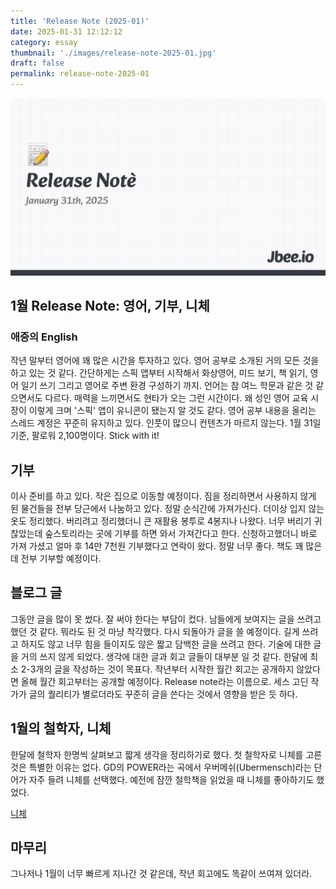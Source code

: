 ```yaml
---
title: 'Release Note (2025-01)'
date: 2025-01-31 12:12:12
category: essay
thumbnail: './images/release-note-2025-01.jpg'
draft: false
permalink: release-note-2025-01
---
```


![](./images/release-note-2025-01.jpg)

## 1월 Release Note: 영어, 기부, 니체

### 애증의 English
작년 말부터 영어에 꽤 많은 시간을 투자하고 있다. 영어 공부로 소개된 거의 모든 것을 하고 있는 것 같다. 간단하게는 스픽 앱부터 시작해서 화상영어, 미드 보기, 책 읽기, 영어 일기 쓰기 그리고 영어로 주변 환경 구성하기 까지. 언어는 참 여느 학문과 같은 것 같으면서도 다르다. 매력을 느끼면서도 현타가 오는 그런 시간이다. 왜 성인 영어 교육 시장이 이렇게 크며 '스픽' 앱이 유니콘이 됐는지 알 것도 같다. 영어 공부 내용을 올리는 스레드 계정은 꾸준히 유지하고 있다. 인풋이 많으니 컨텐츠가 마르지 않는다. 1월 31일 기준, 팔로워 2,100명이다. Stick with it!

## 기부
이사 준비를 하고 있다. 작은 집으로 이동할 예정이다. 짐을 정리하면서 사용하지 않게 된 물건들을 전부 당근에서 나눔하고 있다. 정말 순식간에 가져가신다. 더이상 입지 않는 옷도 정리했다. 버리려고 정리했더니 큰 재활용 봉투로 4봉지나 나왔다. 너무 버리기 귀찮았는데 숲스토리라는 곳에 기부를 하면 와서 가져간다고 한다. 신청하고했더니 바로 가져 가셨고 얼마 후 14만 7천원 기부했다고 연락이 왔다. 정말 너무 좋다. 책도 꽤 많은데 전부 기부할 예정이다.

## 블로그 글
그동안 글을 많이 못 썼다. 잘 써야 한다는 부담이 컸다. 남들에게 보여지는 글을 쓰려고 했던 것 같다. 뭐라도 된 것 마냥 착각했다. 다시 되돌아가 글을 쓸 예정이다. 길게 쓰려고 하지도 않고 너무 힘을 들이지도 않은 짧고 담백한 글을 쓰려고 한다. 기술에 대한 글을 거의 쓰지 않게 되었다. 생각에 대한 글과 회고 글들이 대부분 일 것 같다. 한달에 최소 2-3개의 글을 작성하는 것이 목표다. 작년부터 시작한 월간 회고는 공개하지 않았다면 올해 월간 회고부터는 공개할 예정이다. Release note라는 이름으로. 세스 고딘 작가가 글의 퀄리티가 별로더라도 꾸준히 글을 쓴다는 것에서 영향을 받은 듯 하다.

## 1월의 철학자, 니체
한달에 철학자 한명씩 살펴보고 짧게 생각을 정리하기로 했다. 첫 철학자로 니체를 고른 것은 특별한 이유는 없다. GD의 POWER라는 곡에서 우버메쉬(Ubermensch)라는 단어가 자주 들려 니체를 선택했다. 예전에 잠깐 철학책을 읽었을 때 니체를 좋아하기도 했었다.

[니체](./philosophy/friedrich-nietzsche.md)

## 마무리

그나저나 1월이 너무 빠르게 지나간 것 같은데, 작년 회고에도 똑같이 쓰여져 있더라.

